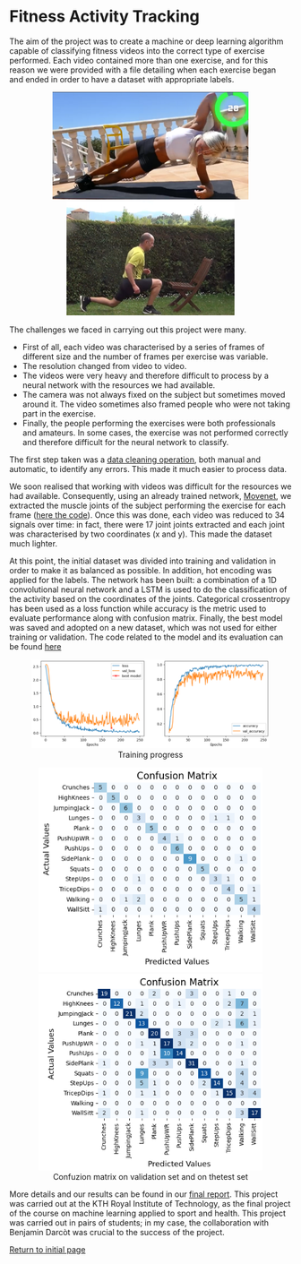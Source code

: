 # Fitness Activity Tracking

The aim of the project was to create a machine or deep learning algorithm capable of classifying fitness videos into the correct type of exercise performed. Each video contained more than one exercise, and for this reason we were provided with a file detailing when each exercise began and ended in order to have a dataset with appropriate labels. 

<div style="text-align: center;">
  <img src="https://github.com/RebeccaBonato/Master-Projects-/blob/main/images/5minex.png" alt="Immagine 1" width="350" />
  <img src="https://github.com/RebeccaBonato/Master-Projects-/blob/main/images/7minex.png" alt="Immagine 2" width="300" />
</div>

The challenges we faced in carrying out this project were many. 
   * First of all, each video was characterised by a series of frames of different size and the number of frames per exercise was variable.
   * The resolution changed from video to video.
   * The videos were very heavy and therefore difficult to process by a neural network with the resources we had available.
   * The camera was not always fixed on the subject but sometimes moved around it. The video sometimes also framed people who were not taking part in the exercise.
   * Finally, the people performing the exercises were both professionals and amateurs. In some cases, the exercise was not performed correctly and therefore difficult for the neural network to classify. 

The first step taken was a [data cleaning operation](https://github.com/RebeccaBonato/Master-Projects-/blob/main/Fitness%20Activity%20Tracking/1_Annotations_to_dataframe.ipynb), both manual and automatic, to identify any errors. This made it much easier to process data. 

We soon realised that working with videos was difficult for the resources we had available. Consequently, using an already trained network, [Movenet](https://www.tensorflow.org/hub/tutorials/movenet?hl=fr), we extracted the muscle joints of the subject performing the exercise for each frame ([here the code](https://github.com/RebeccaBonato/Master-Projects-/blob/main/Fitness%20Activity%20Tracking/2_Create_lighter_dataset.ipynb)). Once this was done, each video was reduced to 34 signals over time: in fact, there were 17 joint joints extracted and each joint was characterised by two coordinates (x and y). This made the dataset much lighter. 

At this point, the initial dataset was divided into training and validation in order to make it as balanced as possible. In addition, hot encoding was applied for the labels. The network has been built: a combination of a 1D convolutional neural network and a LSTM is used to do the classification of the activity based on the coordinates of the joints. Categorical crossentropy has been used as a loss function while accuracy is the metric used to evaluate performance along with confusion matrix. Finally, the best model was saved and adopted on a new dataset, which was not used for either training or validation. The code related to the model and its evaluation can be found [here](https://github.com/RebeccaBonato/Master-Projects-/blob/main/Fitness%20Activity%20Tracking/3_Network.ipynb) 

<div style="text-align:center;">
  <figure>
    <img src="https://github.com/RebeccaBonato/Master-Projects-/blob/main/images/loss.png" alt="loss" width = 800 />
    <figcaption> Training progress </figcaption>
  </figure>
</div>

<div style="text-align: center;">
  <figure>
    <img src="https://github.com/RebeccaBonato/Master-Projects-/blob/main/images/cm_validation.png" alt="Immagine 1" width="400" />
    <img src="https://github.com/RebeccaBonato/Master-Projects-/blob/main/images/cm_test.png" alt="Immagine 2" width="400" />
    <figcaption> Confuzion matrix on validation set and on thetest set</figcaption>
  </figure>
</div>



More details and our results can be found in our [final report](https://github.com/RebeccaBonato/Master-Projects-/blob/main/Fitness%20Activity%20Tracking/Fitness_Activity_Tracking_.pdf). 
This project was carried out at the KTH Royal Institute of Technology, as the final project of the course on machine learning applied to sport and health. This project was carried out in pairs of students; in my case, the collaboration with Benjamin Darcòt was crucial to the success of the project. 


[Return to initial page](https://github.com/RebeccaBonato/Master-Projects-/blob/main/README.md)
